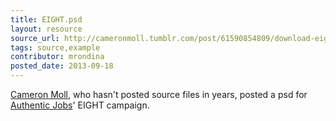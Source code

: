 ```yaml
---
title: EIGHT.psd
layout: resource
source_url: http://cameronmoll.tumblr.com/post/61590854809/download-eight-psd
tags: source,example
contributor: mrondina
posted_date: 2013-09-18
---
```

[Cameron Moll](https://twitter.com/cameronmoll), who hasn't posted source files in years, posted a psd for [Authentic Jobs](http://www.authenticjobs.com/)' EIGHT campaign.